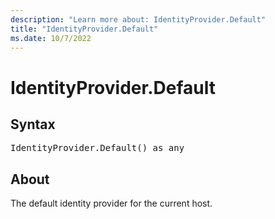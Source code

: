 ```yaml
---
description: "Learn more about: IdentityProvider.Default"
title: "IdentityProvider.Default"
ms.date: 10/7/2022
---
```

# IdentityProvider.Default

## Syntax

<pre>
IdentityProvider.Default() as any
</pre>

## About

The default identity provider for the current host.
